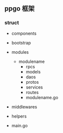 ## ppgo 框架

### struct
- components
- bootstrap
- modules
    - modulename
        - rpcs
        - models
        - daos
        - protos
        - services
        - routes
        - modulename.go

- middlewares
- helpers
- main.go